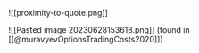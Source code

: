 ![[proximity-to-quote.png]]

![[Pasted image 20230628153618.png]]
(found in [[@muravyevOptionsTradingCosts2020]])